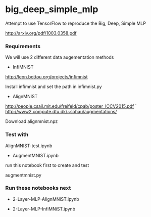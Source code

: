 # big_deep_simple_mlp


Attempt to use TensorFlow to reproduce the Big, Deep, Simple MLP 

http://arxiv.org/pdf/1003.0358.pdf

### Requirements

We will use 2 different data augementation methods

- InfiMNIST

http://leon.bottou.org/projects/infimnist

Install infimnist and set the path in infimnist.py  

- AlignMNIST

http://people.csail.mit.edu/freifeld/cpab/poster_ICCV2015.pdf
`
http://www2.compute.dtu.dk/~sohau/augmentations/

Download alignmnist.npz	

### Test with

AlignMNIST-test.ipynb

- AugmentMNIST.ipynb

run this notebook first to create and test

augmentmnist.py


### Run these notebooks next

- 2-Layer-MLP-AlignMNiST.ipynb

- 2-Layer-MLP-InfiMNiST.ipynb  










